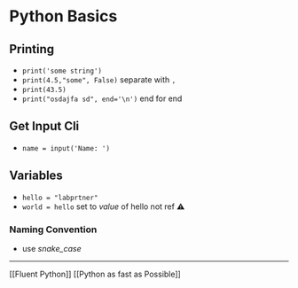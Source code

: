 # Python Basics

## Printing

- `print('some string')`
- `print(4.5,"some", False)` separate with `,`
- `print(43.5)`
- `print("osdajfa sd", end='\n')` end for end

## Get Input Cli

- `name = input('Name: ')`

## Variables

- `hello = "labprtner"`
- `world = hello` set to _value_ of hello not ref ⚠️

### Naming Convention

- use _snake_case_

---

[[Fluent Python]]
[[Python as fast as Possible]]
